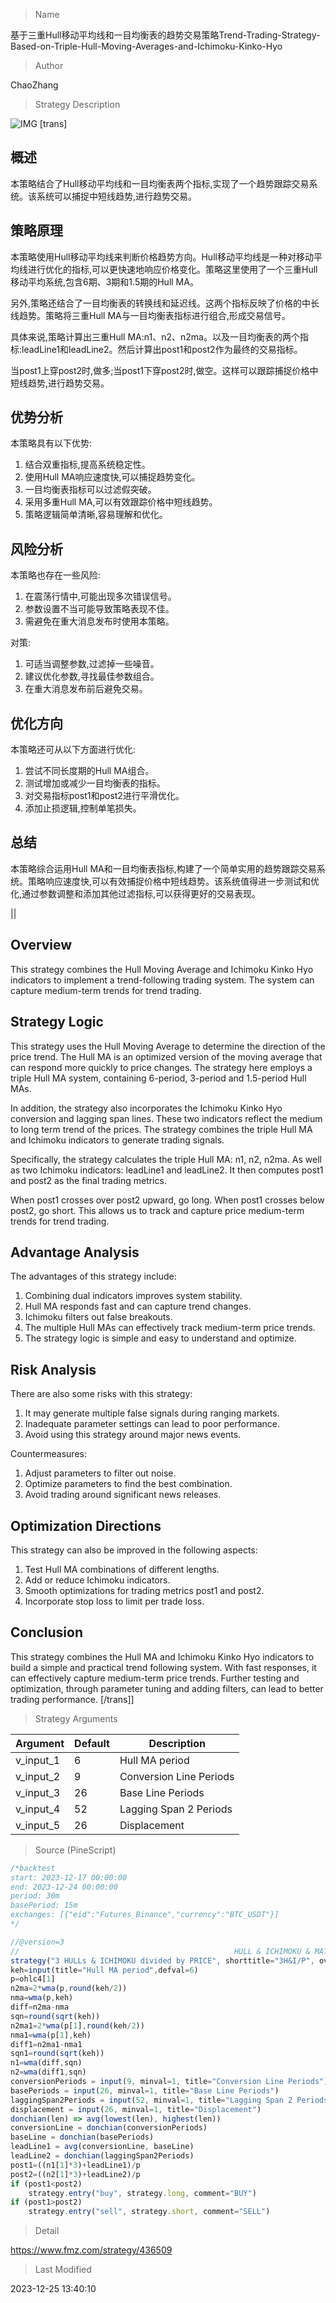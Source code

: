 
> Name

基于三重Hull移动平均线和一目均衡表的趋势交易策略Trend-Trading-Strategy-Based-on-Triple-Hull-Moving-Averages-and-Ichimoku-Kinko-Hyo

> Author

ChaoZhang

> Strategy Description

![IMG](https://www.fmz.com/upload/asset/137e15f95009f0b312e.png)
[trans]

## 概述

本策略结合了Hull移动平均线和一目均衡表两个指标,实现了一个趋势跟踪交易系统。该系统可以捕捉中短线趋势,进行趋势交易。

## 策略原理

本策略使用Hull移动平均线来判断价格趋势方向。Hull移动平均线是一种对移动平均线进行优化的指标,可以更快速地响应价格变化。策略这里使用了一个三重Hull移动平均系统,包含6期、3期和1.5期的Hull MA。

另外,策略还结合了一目均衡表的转换线和延迟线。这两个指标反映了价格的中长线趋势。策略将三重Hull MA与一目均衡表指标进行组合,形成交易信号。

具体来说,策略计算出三重Hull MA:n1、n2、n2ma。以及一目均衡表的两个指标:leadLine1和leadLine2。然后计算出post1和post2作为最终的交易指标。

当post1上穿post2时,做多;当post1下穿post2时,做空。这样可以跟踪捕捉价格中短线趋势,进行趋势交易。

## 优势分析

本策略具有以下优势:

1. 结合双重指标,提高系统稳定性。
2. 使用Hull MA响应速度快,可以捕捉趋势变化。
3. 一目均衡表指标可以过滤假突破。
4. 采用多重Hull MA,可以有效跟踪价格中短线趋势。
5. 策略逻辑简单清晰,容易理解和优化。

## 风险分析

本策略也存在一些风险:

1. 在震荡行情中,可能出现多次错误信号。
2. 参数设置不当可能导致策略表现不佳。
3. 需避免在重大消息发布时使用本策略。

对策:

1. 可适当调整参数,过滤掉一些噪音。
2. 建议优化参数,寻找最佳参数组合。
3. 在重大消息发布前后避免交易。

## 优化方向

本策略还可从以下方面进行优化:

1. 尝试不同长度期的Hull MA组合。
2. 测试增加或减少一目均衡表的指标。
3. 对交易指标post1和post2进行平滑优化。
4. 添加止损逻辑,控制单笔损失。

## 总结

本策略综合运用Hull MA和一目均衡表指标,构建了一个简单实用的趋势跟踪交易系统。策略响应速度快,可以有效捕捉价格中短线趋势。该系统值得进一步测试和优化,通过参数调整和添加其他过滤指标,可以获得更好的交易表现。

||

## Overview

This strategy combines the Hull Moving Average and Ichimoku Kinko Hyo indicators to implement a trend-following trading system. The system can capture medium-term trends for trend trading.  

## Strategy Logic

This strategy uses the Hull Moving Average to determine the direction of the price trend. The Hull MA is an optimized version of the moving average that can respond more quickly to price changes. The strategy here employs a triple Hull MA system, containing 6-period, 3-period and 1.5-period Hull MAs.

In addition, the strategy also incorporates the Ichimoku Kinko Hyo conversion and lagging span lines. These two indicators reflect the medium to long term trend of the prices. The strategy combines the triple Hull MA and Ichimoku indicators to generate trading signals. 

Specifically, the strategy calculates the triple Hull MA: n1, n2, n2ma. As well as two Ichimoku indicators: leadLine1 and leadLine2. It then computes post1 and post2 as the final trading metrics.

When post1 crosses over post2 upward, go long. When post1 crosses below post2, go short. This allows us to track and capture price medium-term trends for trend trading.

## Advantage Analysis  

The advantages of this strategy include:

1. Combining dual indicators improves system stability.
2. Hull MA responds fast and can capture trend changes.  
3. Ichimoku filters out false breakouts.
4. The multiple Hull MAs can effectively track medium-term price trends.
5. The strategy logic is simple and easy to understand and optimize.

## Risk Analysis

There are also some risks with this strategy:

1. It may generate multiple false signals during ranging markets.  
2. Inadequate parameter settings can lead to poor performance.
3. Avoid using this strategy around major news events.

Countermeasures:

1. Adjust parameters to filter out noise.
2. Optimize parameters to find the best combination.  
3. Avoid trading around significant news releases.

## Optimization Directions

This strategy can also be improved in the following aspects:

1. Test Hull MA combinations of different lengths.
2. Add or reduce Ichimoku indicators.  
3. Smooth optimizations for trading metrics post1 and post2. 
4. Incorporate stop loss to limit per trade loss.

## Conclusion

This strategy combines the Hull MA and Ichimoku Kinko Hyo indicators to build a simple and practical trend following system. With fast responses, it can effectively capture medium-term price trends. Further testing and optimization, through parameter tuning and adding filters, can lead to better trading performance.
[/trans]]

> Strategy Arguments



|Argument|Default|Description|
|----|----|----|
|v_input_1|6|Hull MA period|
|v_input_2|9|Conversion Line Periods|
|v_input_3|26|Base Line Periods|
|v_input_4|52|Lagging Span 2 Periods|
|v_input_5|26|Displacement|


> Source (PineScript)

``` javascript
/*backtest
start: 2023-12-17 00:00:00
end: 2023-12-24 00:00:00
period: 30m
basePeriod: 15m
exchanges: [{"eid":"Futures_Binance","currency":"BTC_USDT"}]
*/

//@version=3
//                                                HULL & ICHIMOKU & MATHS
strategy("3 HULLs & ICHIMOKU divided by PRICE", shorttitle="3H&I/P", overlay=true, default_qty_type=strategy.percent_of_equity, max_bars_back=720, default_qty_value=100, calc_on_order_fills=true, calc_on_every_tick=true, pyramiding=0)
keh=input(title="Hull MA period",defval=6)
p=ohlc4[1]
n2ma=2*wma(p,round(keh/2))
nma=wma(p,keh)
diff=n2ma-nma
sqn=round(sqrt(keh))
n2ma1=2*wma(p[1],round(keh/2))
nma1=wma(p[1],keh)
diff1=n2ma1-nma1
sqn1=round(sqrt(keh))
n1=wma(diff,sqn)
n2=wma(diff1,sqn)
conversionPeriods = input(9, minval=1, title="Conversion Line Periods")
basePeriods = input(26, minval=1, title="Base Line Periods")
laggingSpan2Periods = input(52, minval=1, title="Lagging Span 2 Periods")
displacement = input(26, minval=1, title="Displacement")
donchian(len) => avg(lowest(len), highest(len))
conversionLine = donchian(conversionPeriods)
baseLine = donchian(basePeriods)
leadLine1 = avg(conversionLine, baseLine)
leadLine2 = donchian(laggingSpan2Periods)
post1=((n1[1]*3)+leadLine1)/p
post2=((n2[1]*3)+leadLine2)/p
if (post1<post2)
    strategy.entry("buy", strategy.long, comment="BUY")
if (post1>post2)
    strategy.entry("sell", strategy.short, comment="SELL")
```

> Detail

https://www.fmz.com/strategy/436509

> Last Modified

2023-12-25 13:40:10
